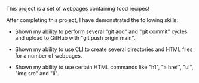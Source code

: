 This project is a set of webpages containing food recipes!

After completing this project, I have demonstrated the following skills:

- Shown my ability to perform several "git add" and "git commit" cycles and upload to GitHub with "git push origin main".

- Shown my ability to use CLI to create several directories and HTML files for a number of webpages.

- Shown my ability to use certain HTML commands like "h1", "a href", "ul", "img src" and "li".




